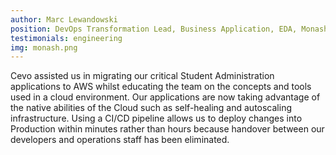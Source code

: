 ```yaml
---
author: Marc Lewandowski
position: DevOps Transformation Lead, Business Application, EDA, Monash University
testimonials: engineering
img: monash.png
---
```

Cevo assisted us in migrating our critical Student Administration applications to AWS whilst educating the team on the concepts and tools used in a cloud environment.
Our applications are now taking advantage of the native abilities of the Cloud such as self-healing and autoscaling infrastructure. Using a CI/CD pipeline allows us to deploy changes into Production within minutes rather than hours because handover between our developers and operations staff has been eliminated.
